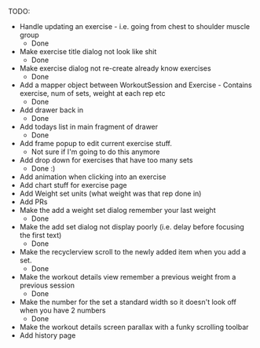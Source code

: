 TODO:

- Handle updating an exercise - i.e. going from chest to shoulder muscle group
    - Done
- Make exercise title dialog not look like shit
    - Done
- Make exercise dialog not re-create already know exercises
    - Done
- Add a mapper object between WorkoutSession and Exercise - Contains exercise, num of sets, weight at each rep etc
    - Done
- Add drawer back in
    - Done
- Add todays list in main fragment of drawer
    - Done
- Add frame popup to edit current exercise stuff.
    - Not sure if I'm going to do this anymore
- Add drop down for exercises that have too many sets
    - Done :)
- Add animation when clicking into an exercise
- Add chart stuff for exercise page
- Add Weight set units (what weight was that rep done in)
- Add PRs
- Make the add a weight set dialog remember your last weight
    - Done
- Make the add set dialog not display poorly (i.e. delay before focusing the first text)
    - Done
- Make the recyclerview scroll to the newly added item when you add a set.
    - Done
- Make the workout details view remember a previous weight from a previous session
    - Done
- Make the number for the set a standard width so it doesn't look off when you have 2 numbers
    - Done
- Make the workout details screen parallax with a funky scrolling toolbar
- Add history page
